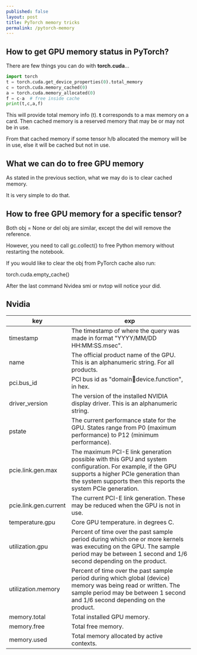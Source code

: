 ```yaml
---
published: false
layout: post
title: PyTorch memory tricks
permalink: /pytorch-memory
---
```

## How to get GPU memory status in PyTorch?

There are few things you can do with **torch.cuda**...

```python
import torch
t = torch.cuda.get_device_properties(0).total_memory
c = torch.cuda.memory_cached(0)
a = torch.cuda.memory_allocated(0)
f = c-a  # free inside cache
print(t,c,a,f)
```

This will provide total memory info (t). **t** corresponds to a max memory on a card.
Then cached memory is a reserved memory that may be or may not be in use.

From that cached memory if some tensor h/b allocated the memory will be in use, else it will be cached but not in use.

## What we can do to free GPU memory

As stated in the previous section, what we may do is to clear cached memory.

It is very simple to do that.




## How to free GPU memory for a specific tensor?




Both obj = None or del obj are similar, except the del will remove the reference.

However, you need to call gc.collect() to free Python memory without restarting the notebook.

If you would like to clear the obj from PyTorch cache also run:

torch.cuda.empty_cache()

After the last command Nvidea smi or nvtop will notice your did.

## Nvidia


key | exp |
---------|----------|
 timestamp | The timestamp of where the query was made in format "YYYY/MM/DD HH:MM:SS.msec".| 
 name |The official product name of the GPU. This is an alphanumeric string. For all products. |
pci.bus_id | PCI bus id as "domain:bus:device.function", in hex.
driver_version|The version of the installed NVIDIA display driver. This is an alphanumeric string.|
pstate| The current performance state for the GPU. States range from P0 (maximum performance) to P12 (minimum performance).|
pcie.link.gen.max | The maximum PCI-E link generation possible with this GPU and system configuration. For example, if the GPU supports a higher PCIe generation than the system supports then this reports the system PCIe generation.|
pcie.link.gen.current|The current PCI-E link generation. These may be reduced when the GPU is not in use.
temperature.gpu|Core GPU temperature. in degrees C.
utilization.gpu | Percent of time over the past sample period during which one or more kernels was executing on the GPU. The sample period may be between 1 second and 1/6 second depending on the product. |
utilization.memory | Percent of time over the past sample period during which global (device) memory was being read or written. The sample period may be between 1 second and 1/6 second depending on the product.|
memory.total | Total installed GPU memory.|
memory.free | Total free memory.|
memory.used | Total memory allocated by active contexts. |


